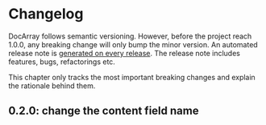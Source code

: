 # Changelog

DocArray follows semantic versioning. However, before the project reach 1.0.0, any breaking change will only bump the minor version.  An automated release note is [generated on every release](https://github.com/jina-ai/docarray/releases). The release note includes features, bugs, refactorings etc. 

This chapter only tracks the most important breaking changes and explain the rationale behind them.

## 0.2.0: change the content field name


